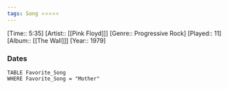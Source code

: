 ```yaml
---
tags: Song ⭐⭐⭐⭐⭐ 
---
```

[Time:: 5:35]
[Artist:: [[Pink Floyd]]]
[Genre:: Progressive Rock]
[Played:: 11]
[Album:: [[The Wall]]]
[Year:: 1979]
### Dates
````dataview
TABLE Favorite_Song
WHERE Favorite_Song = "Mother"
````